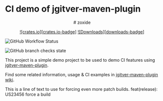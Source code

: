 # CI demo of jgitver-maven-plugin

<div align="center">
# zoxide

  
[![crates.io][crates.io-badge]][releases]
[![Downloads][downloads-badge]][releases]
</div>

![GitHub Workflow Status](https://img.shields.io/github/workflow/status/aboveproperty/ci-cd-demo/Release?style=plastic)

![GitHub branch checks state](https://img.shields.io/github/checks-status/aboveproperty/ci-cd-demo/main?style=plastic)

This project is a simple demo project to be used to demo CI features using [jgitver-maven-plugin](https://github.com/jgitver/jgitver-maven-plugin).

Find some related information, usage & CI examples in [jgitver-maven-plugin wiki](https://github.com/jgitver/jgitver-maven-plugin/wiki).

This is a line of text to use for forcing even more patch builds.
feat(release): US23456 force a build


[Release-badge]: https://img.shields.io/github/workflow/status/aboveproperty/ci-cd-demo/Release?style=plastic
[crates.io]: https://crates.io/crates/zoxide
[releases]: https://github.com/orgs/aboveproperty/packages?repo_name=ci-cd-demo

